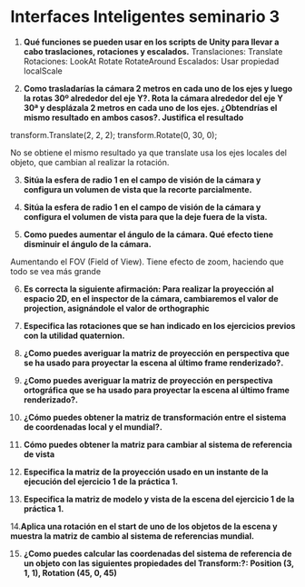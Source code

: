 # Interfaces Inteligentes seminario 3

1. **Qué funciones se pueden usar en los scripts de Unity para llevar a cabo traslaciones, rotaciones y escalados.**
Translaciones:
Translate
Rotaciones:
LookAt
Rotate
RotateAround
Escalados:
Usar propiedad localScale

2. **Como trasladarías la cámara 2 metros en cada uno de los ejes y luego la rotas 30º alrededor del eje Y?. Rota la cámara alrededor del eje Y 30ª y desplázala 2 metros en cada uno de los ejes. ¿Obtendrías el mismo resultado en ambos casos?. Justifica el resultado**

transform.Translate(2, 2, 2);
transform.Rotate(0, 30, 0);

No se obtiene el mismo resultado ya que translate usa los ejes locales del objeto, que cambian al realizar la rotación.

3. **Sitúa la esfera de radio 1 en el campo de visión de la cámara y configura un volumen de vista que la recorte parcialmente.**

4. **Sitúa la esfera de radio 1 en el campo de visión de la cámara y configura el volumen de vista para que la deje fuera de la vista.**

5. **Como puedes aumentar el ángulo de la cámara. Qué efecto tiene disminuir el ángulo de la cámara.**

 Aumentando el FOV (Field of View). Tiene efecto de zoom, haciendo que todo se vea más grande

6. **Es correcta la siguiente afirmación: Para realizar la proyección al espacio 2D, en el inspector de la cámara, cambiaremos el valor de projection, asignándole el valor de orthographic**

7. **Especifica las rotaciones que se han indicado en los ejercicios previos con la utilidad quaternion.**

8. **¿Como puedes averiguar la matriz de proyección en perspectiva que se ha usado para proyectar la escena al último frame renderizado?.**

9. **¿Como puedes averiguar la matriz de proyección en perspectiva ortográfica que se ha usado para proyectar la escena al último frame renderizado?.**

10. **¿Cómo puedes obtener la matriz de transformación entre el sistema de coordenadas local y el mundial?.**

11. **Cómo puedes obtener la matriz para cambiar al sistema de referencia de vista**

12. **Especifica la matriz de la proyección usado en un instante de la ejecución del ejercicio 1 de la práctica 1.**

13. **Especifica la matriz de modelo y vista de la escena del ejercicio 1 de la práctica 1.**

14.**Aplica una rotación en el start de uno de los objetos de la escena y muestra la matriz de cambio al sistema de referencias mundial.**

15. **¿Como puedes calcular las coordenadas del sistema de referencia de un objeto con las siguientes propiedades del Transform:?: 
 Position (3, 1, 1), Rotation (45, 0, 45)**
